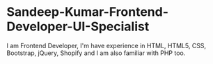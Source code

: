 # Sandeep-Kumar-Frontend-Developer-UI-Specialist
I am Frontend Developer, I'm have experience in HTML, HTML5, CSS, Bootstrap, jQuery, Shopify and I am also familiar with PHP too.
